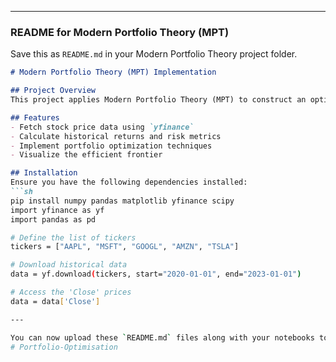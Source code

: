 
---

### **README for Modern Portfolio Theory (MPT)**
Save this as `README.md` in your Modern Portfolio Theory project folder.

```md
# Modern Portfolio Theory (MPT) Implementation

## Project Overview
This project applies Modern Portfolio Theory (MPT) to construct an optimal investment portfolio. It utilizes Python to fetch financial data and analyze asset returns to determine the best risk-adjusted portfolio allocation.

## Features
- Fetch stock price data using `yfinance`
- Calculate historical returns and risk metrics
- Implement portfolio optimization techniques
- Visualize the efficient frontier

## Installation
Ensure you have the following dependencies installed:
```sh
pip install numpy pandas matplotlib yfinance scipy
import yfinance as yf
import pandas as pd

# Define the list of tickers
tickers = ["AAPL", "MSFT", "GOOGL", "AMZN", "TSLA"]

# Download historical data
data = yf.download(tickers, start="2020-01-01", end="2023-01-01")

# Access the 'Close' prices
data = data['Close']

---

You can now upload these `README.md` files along with your notebooks to GitHub! 🚀 Let me know if you need any modifications.
# Portfolio-Optimisation

